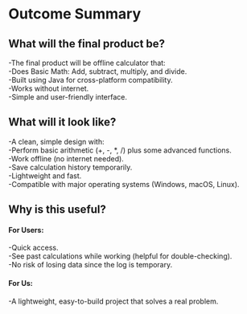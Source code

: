 # Outcome Summary

## What will the final product be?
-The final product will be offline calculator that:
<br>-Does Basic Math: Add, subtract, multiply, and divide.
<br>-Built using Java for cross-platform compatibility.​
<br>-Works without internet.​
<br>-Simple and user-friendly interface.​

## What will it look like?
-A clean, simple design with:
<br>-Perform basic arithmetic (+, -, *, /) plus some advanced functions.​
<br>-Work offline (no internet needed).​
<br>-Save calculation history temporarily.
<br>-Lightweight and fast.​
<br>-Compatible with major operating systems (Windows, macOS, Linux).​

## Why is this useful?

#### For Users:
-Quick access.
<br>-See past calculations while working (helpful for double-checking).
<br>-No risk of losing data since the log is temporary.

#### For Us:
-A lightweight, easy-to-build project that solves a real problem.

